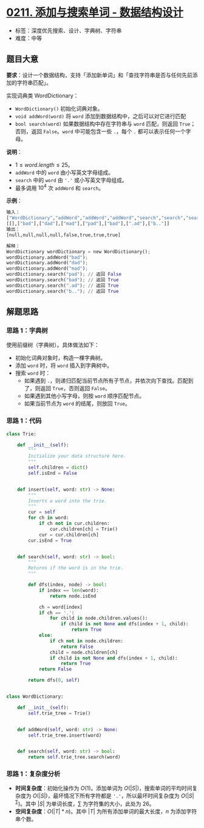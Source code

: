 # [0211. 添加与搜索单词 - 数据结构设计](https://leetcode.cn/problems/design-add-and-search-words-data-structure/)

- 标签：深度优先搜索、设计、字典树、字符串
- 难度：中等

## 题目大意

**要求**：设计一个数据结构，支持「添加新单词」和「查找字符串是否与任何先前添加的字符串匹配」。

实现词典类 WordDictionary：

- `WordDictionary()` 初始化词典对象。
- `void addWord(word)` 将 `word` 添加到数据结构中，之后可以对它进行匹配
- `bool search(word)` 如果数据结构中存在字符串与 `word` 匹配，则返回 `True`；否则，返回 `False`。`word` 中可能包含一些 `.`，每个 `.` 都可以表示任何一个字母。

**说明**：

- $1 \le word.length \le 25$。
- `addWord` 中的 `word` 由小写英文字母组成。
- `search` 中的 `word` 由 `'.'` 或小写英文字母组成。
- 最多调用 $10^4$ 次 `addWord` 和 `search`。

**示例**：

```python
输入：
["WordDictionary","addWord","addWord","addWord","search","search","search","search"]
[[],["bad"],["dad"],["mad"],["pad"],["bad"],[".ad"],["b.."]]
输出：
[null,null,null,null,false,true,true,true]

解释：
WordDictionary wordDictionary = new WordDictionary();
wordDictionary.addWord("bad");
wordDictionary.addWord("dad");
wordDictionary.addWord("mad");
wordDictionary.search("pad"); // 返回 False
wordDictionary.search("bad"); // 返回 True
wordDictionary.search(".ad"); // 返回 True
wordDictionary.search("b.."); // 返回 True
```

## 解题思路

### 思路 1：字典树

使用前缀树（字典树）。具体做法如下：

- 初始化词典对象时，构造一棵字典树。
- 添加 `word` 时，将 `word` 插入到字典树中。
- 搜索 `word` 时：
  - 如果遇到 `.`，则递归匹配当前节点所有子节点，并依次向下查找。匹配到了，则返回 `True`，否则返回 `False`。
  - 如果遇到其他小写字母，则按 `word` 顺序匹配节点。
  - 如果当前节点为 `word` 的结尾，则放回 `True`。

### 思路 1：代码

```python
class Trie:

    def __init__(self):
        """
        Initialize your data structure here.
        """
        self.children = dict()
        self.isEnd = False


    def insert(self, word: str) -> None:
        """
        Inserts a word into the trie.
        """
        cur = self
        for ch in word:
            if ch not in cur.children:
                cur.children[ch] = Trie()
            cur = cur.children[ch]
        cur.isEnd = True


    def search(self, word: str) -> bool:
        """
        Returns if the word is in the trie.
        """

        def dfs(index, node) -> bool:
            if index == len(word):
                return node.isEnd

            ch = word[index]
            if ch == '.':
                for child in node.children.values():
                    if child is not None and dfs(index + 1, child):
                        return True
            else:
                if ch not in node.children:
                    return False
                child = node.children[ch]
                if child is not None and dfs(index + 1, child):
                    return True
            return False

        return dfs(0, self)


class WordDictionary:

    def __init__(self):
        self.trie_tree = Trie()


    def addWord(self, word: str) -> None:
        self.trie_tree.insert(word)


    def search(self, word: str) -> bool:
        return self.trie_tree.search(word)
```

### 思路 1：复杂度分析

- **时间复杂度**：初始化操作为 $O(1)$。添加单词为 $O(|S|)$，搜索单词的平均时间复杂度为 $O(|S|)$，最坏情况下所有字符都是 `'.'`，所以最坏时间复杂度为 $O(|S|^\sum)$。其中 $|S|$  为单词长度，$\sum$ 为字符集的大小，此处为 $26$。
- **空间复杂度**：$O(|T| * n)$。其中 $|T|$ 为所有添加单词的最大长度，$n$ 为添加字符串个数。

